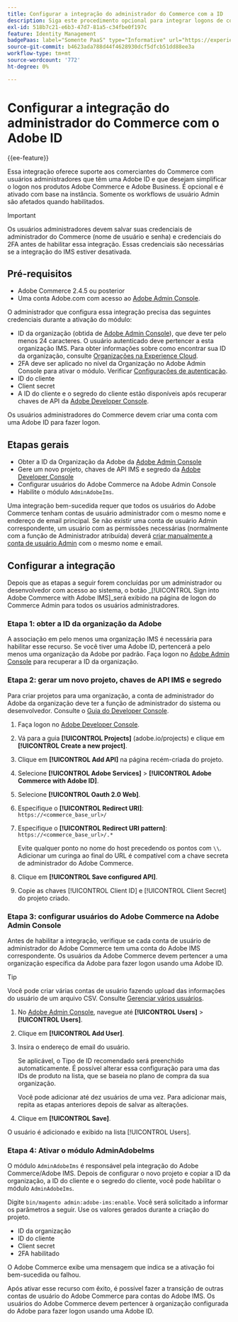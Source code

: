 ```yaml
---
title: Configurar a integração do administrador do Commerce com a ID
description: Siga este procedimento opcional para integrar logons de conta de usuário administrador do Adobe Commerce com o Adobe ID.
exl-id: 518b7c21-e6b3-47d7-81a5-c34fbe0f197c
feature: Identity Management
badgePaas: label="Somente PaaS" type="Informative" url="https://experienceleague.adobe.com/en/docs/commerce/user-guides/product-solutions" tooltip="Aplica-se somente a projetos do Adobe Commerce na nuvem (infraestrutura do PaaS gerenciada pela Adobe) e a projetos locais."
source-git-commit: b4623ada788d44f4628930dcf5dfcb51dd88ee3a
workflow-type: tm+mt
source-wordcount: '772'
ht-degree: 0%

---
```


# Configurar a integração do administrador do Commerce com o Adobe ID

{{ee-feature}}

Essa integração oferece suporte aos comerciantes do Commerce com usuários administradores que têm uma Adobe ID e que desejam simplificar o logon nos produtos Adobe Commerce e Adobe Business. É opcional e é ativado com base na instância. Somente os workflows de usuário Admin são afetados quando habilitados. 

>[!IMPORTANT]
>
>Os usuários administradores devem salvar suas credenciais de administrador do Commerce (nome de usuário e senha) e credenciais do 2FA antes de habilitar essa integração. Essas credenciais são necessárias se a integração do IMS estiver desativada.

## Pré-requisitos

* Adobe Commerce 2.4.5 ou posterior
* Uma conta Adobe.com com acesso ao [Adobe Admin Console](https://adminconsole.adobe.com/).

O administrador que configura essa integração precisa das seguintes credenciais durante a ativação do módulo:

* ID da organização (obtida de [Adobe Admin Console](https://adminconsole.adobe.com/)), que deve ter pelo menos 24 caracteres. O usuário autenticado deve pertencer a esta organização IMS. Para obter informações sobre como encontrar sua ID da organização, consulte [Organizações na Experience Cloud](https://experienceleague.adobe.com/docs/core-services/interface/administration/organizations.html).
* 2FA deve ser aplicado no nível da Organização no Adobe Admin Console para ativar o módulo. Verificar [Configurações de autenticação](https://helpx.adobe.com/enterprise/using/authentication-settings.html#two-step-verification).
* ID do cliente
* Client secret
* A ID do cliente e o segredo do cliente estão disponíveis após recuperar chaves de API da [Adobe Developer Console](https://developer.adobe.com/developer-console/docs/guides/credentials/).

Os usuários administradores do Commerce devem criar uma conta com uma Adobe ID para fazer logon.

## Etapas gerais

* Obter a ID da Organização da Adobe da [Adobe Admin Console](https://adminconsole.adobe.com/)
* Gere um novo projeto, chaves de API IMS e segredo da [Adobe Developer Console](https://developer.adobe.com/)
* Configurar usuários do Adobe Commerce na Adobe Admin Console
* Habilite o módulo `AdminAdobeIms`.

Uma integração bem-sucedida requer que todos os usuários do Adobe Commerce tenham contas de usuário administrador com o mesmo nome e endereço de email principal. Se não existir uma conta de usuário Admin correspondente, um usuário com as permissões necessárias (normalmente com a função de Administrador atribuída) deverá [criar manualmente a conta de usuário Admin](../systems/permissions-users-all.md#create-a-user) com o mesmo nome e email.

## Configurar a integração

Depois que as etapas a seguir forem concluídas por um administrador ou desenvolvedor com acesso ao sistema, o botão _[!UICONTROL Sign into Adobe Commerce with Adobe IMS]_será exibido na página de logon do Commerce Admin para todos os usuários administradores.

### Etapa 1: obter a ID da organização da Adobe

A associação em pelo menos uma organização IMS é necessária para habilitar esse recurso. Se você tiver uma Adobe ID, pertencerá a pelo menos uma organização da Adobe por padrão. Faça logon no [Adobe Admin Console](https://adminconsole.adobe.com/) para recuperar a ID da organização.

### Etapa 2: gerar um novo projeto, chaves de API IMS e segredo

Para criar projetos para uma organização, a conta de administrador do Adobe da organização deve ter a função de administrador do sistema ou desenvolvedor. Consulte o [Guia do Developer Console](https://developer.adobe.com/developer-console/docs/guides/projects/).

1. Faça logon no [Adobe Developer Console](https://developer.adobe.com/).
1. Vá para a guia **[!UICONTROL Projects]** (adobe.io/projects) e clique em **[!UICONTROL Create a new project]**.
1. Clique em **[!UICONTROL Add API]** na página recém-criada do projeto.
1. Selecione **[!UICONTROL Adobe Services]** > **[!UICONTROL Adobe Commerce with Adobe ID]**.
1. Selecione **[!UICONTROL Oauth 2.0 Web]**.
1. Especifique o **[!UICONTROL Redirect URI]**: `https://<commerce_base_url>/`
1. Especifique o **[!UICONTROL Redirect URI pattern]**: `https://<commerce_base_url>/.*`

   Evite qualquer ponto no nome do host precedendo os pontos com `\\`. Adicionar um curinga ao final do URL é compatível com a chave secreta de administrador do Adobe Commerce.

1. Clique em **[!UICONTROL Save configured API]**.
1. Copie as chaves [!UICONTROL Client ID] e [!UICONTROL Client Secret] do projeto criado.

### Etapa 3: configurar usuários do Adobe Commerce na Adobe Admin Console

Antes de habilitar a integração, verifique se cada conta de usuário de administrador do Adobe Commerce tem uma conta do Adobe IMS correspondente. Os usuários da Adobe Commerce devem pertencer a uma organização específica da Adobe para fazer logon usando uma Adobe ID.

>[!TIP]
>
>Você pode criar várias contas de usuário fazendo upload das informações do usuário de um arquivo CSV. Consulte [Gerenciar vários usuários](https://helpx.adobe.com/enterprise/using/bulk-upload-users.html).

1. No [Adobe Admin Console](https://helpx.adobe.com/br/enterprise/using/admin-console.html), navegue até **[!UICONTROL Users]** > **[!UICONTROL Users]**.

1. Clique em **[!UICONTROL Add User]**.

1. Insira o endereço de email do usuário.

   Se aplicável, o Tipo de ID recomendado será preenchido automaticamente. É possível alterar essa configuração para uma das IDs de produto na lista, que se baseia no plano de compra da sua organização.

   Você pode adicionar até dez usuários de uma vez. Para adicionar mais, repita as etapas anteriores depois de salvar as alterações.

1. Clique em **[!UICONTROL Save]**.

O usuário é adicionado e exibido na lista [!UICONTROL Users].

### Etapa 4: Ativar o módulo AdminAdobeIms

O módulo `AdminAdobeIms` é responsável pela integração do Adobe Commerce/Adobe IMS. Depois de configurar o novo projeto e copiar a ID da organização, a ID do cliente e o segredo do cliente, você pode habilitar o módulo `AdminAdobeIms`.

Digite `bin/magento admin:adobe-ims:enable`. Você será solicitado a informar os parâmetros a seguir. Use os valores gerados durante a criação do projeto.

* ID da organização
* ID do cliente
* Client secret
* 2FA habilitado

O Adobe Commerce exibe uma mensagem que indica se a ativação foi bem-sucedida ou falhou.

Após ativar esse recurso com êxito, é possível fazer a transição de outras contas de usuário do Adobe Commerce para contas do Adobe IMS. Os usuários do Adobe Commerce devem pertencer à organização configurada do Adobe para fazer logon usando uma Adobe ID.
